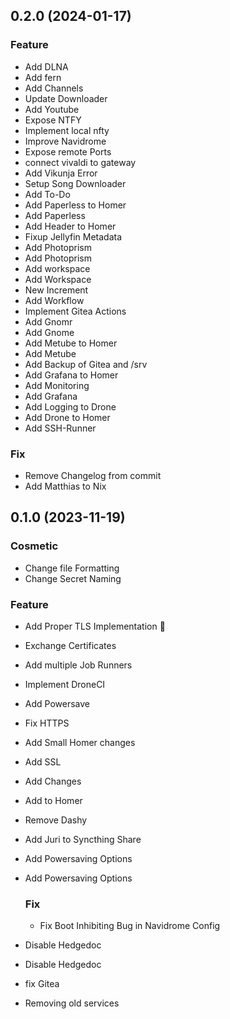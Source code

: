 ## 0.2.0 (2024-01-17)

### Feature

- Add DLNA
- Add fern
- Add Channels
- Update Downloader
- Add Youtube
- Expose NTFY
- Implement local nfty
- Improve Navidrome
- Expose remote Ports
- connect vivaldi to gateway
- Add Vikunja Error
- Setup Song Downloader
- Add To-Do
- Add Paperless to Homer
- Add Paperless
- Add Header to Homer
- Fixup Jellyfin Metadata
- Add Photoprism
- Add Photoprism
- Add workspace
- Add Workspace
- New Increment
- Add Workflow
- Implement Gitea Actions
- Add Gnomr
- Add Gnome
- Add Metube to Homer
- Add Metube
- Add Backup of Gitea and /srv
- Add Grafana to Homer
- Add Monitoring
- Add Grafana
- Add Logging to Drone
- Add Drone to Homer
- Add SSH-Runner

### Fix

- Remove Changelog from commit
- Add Matthias to Nix

## 0.1.0 (2023-11-19)

### Cosmetic

- Change file Formatting
- Change Secret Naming

### Feature

- Add Proper TLS Implementation 🎉
- Exchange Certificates
- Add multiple Job Runners
- Implement DroneCI
- Add Powersave
- Fix HTTPS
- Add Small Homer changes
- Add SSL
- Add Changes
- Add to Homer
- Remove Dashy
- Add Juri to Syncthing Share
- Add Powersaving Options
- Add Powersaving Options

  ### Fix

  - Fix Boot Inhibiting Bug in Navidrome Config
- Disable Hedgedoc
- Disable Hedgedoc
- fix Gitea
- Removing old services
